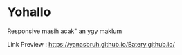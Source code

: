 # Yohallo

Responsive masih acak" an ygy maklum

Link Preview : https://yanasbruh.github.io/Eatery.github.io/
